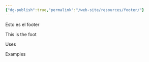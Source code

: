 ```yaml
---
{"dg-publish":true,"permalink":"/web-site/resources/footer/"}
---
```



Esto es el footer

This is the foot

Uses

Examples